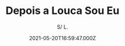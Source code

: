 ---
id: 'dfdc5827-5ff3-41c9-88ee-72f9b888b71b'
type: 'movie' # Filme, Série, Anime
title: "Depois a Louca Sou Eu"
synopsis: ["Dani é uma talentosa escritora que é jovem, autêntica e intensa. Mas, apesar disso, ela sofre com crises de ansiedade, com a superproteção da mãe e sente que está em descompasso com o mundo. Entre sessões de terapia e medicamentos, Dani descobre que, na verdade, ela tem algo comum a todas as pessoas: o susto de perceber-se no mundo.",
]
originalTitle: "Depois a Louca Sou Eu"
date: '2021-05-20T16:59:47.000Z'
update: '2021-05-20T16:59:47.000Z'
releaseDate: '2020-04-23T03:00:00.000Z'
imdb:
  rating: '6.9' # 8.5
  id: '' # tt0470752
duration: '1h 26 Min'
trailer:
  urls: [
    'tM7JIrrU83Y',
  ]
tags: ['1080p']
genre: ['Comédia', 'Drama'] #
quality: 'WEB-DL' # BluRay, WEB-DL, HDTV, WEB-DL4K, WEB-DLe
format: 'MP4' # MKV, MP4, TS
audio: 'Português' # Dublado, Legendado, Dual Audio, Dub & Leg
subtitle: 'S/ L.' # Português, inglês,
size: '1.9 GB' # 4.8 GB
audioQuality: 10
videoQuality: 10
directors: []
#  - name: 'Lana Wachowski'
#    image: ''
#  - name: 'Lilly Wachowski'
#    image: ''
cast: []
#  - name: 'Keanu Reeves'
#    image: ''
#    characterName: 'Neo'
writers: []
#  - name: ''
#    image: ''
maturityRating:
  age: '' # L , 10, 12, 14, 16, 18
  topics: [''] # Violence, Illegal drugs, Inappropriate Language, Legal Drugs, Sexual Content, Extreme Violence
###########################################
download:
  
  - url: 'magnet:?xt=urn:btih:99cda7577fbe50abb5a7f09284c385fda7e36609&dn=Depois_a_Louca_Sou_Eu.2021.1080p.WEB-DL.COMANDO.TO&tr=udp%3a%2f%2fpublic.popcorn-tracker.org%3a6969%2fannounce&tr=udp%3a%2f%2ftracker.internetwarriors.net%3a1337%2fannounce&tr=udp%3a%2f%2ftracker.opentrackr.org%3a1337%2fannounce&tr=udp%3a%2f%2fexodus.desync.com%3a6969%2fannounce&tr=udp%3a%2f%2fretracker.lanta-net.ru%3a2710%2fannounce&tr=udp%3a%2f%2fopen.stealth.si%3a80%2fannounce&tr=udp%3a%2f%2fwww.torrent.eu.org%3a451%2fannounce&tr=udp%3a%2f%2fopentracker.i2p.rocks%3a6969%2fannounce&tr=http%3a%2f%2ftracker.opentrackr.org%3a1337%2fannounce&tr=udp%3a%2f%2f3rt.tace.ru%3a60889%2fannounce'
    resolution: '1080p' # 720p, 1080p, 4K,
    audio: 'Dual Áudio' # Dublado, Legendado, Dual Audio
    size: '' # 4.8 GB
    quality: '' # BluRay, WEB-DL
    format: '' # MKV
images:
  cover: '/assets/movies/depois-a-louca-sou-eu.jpg'
  background: '/assets/movies/'
---